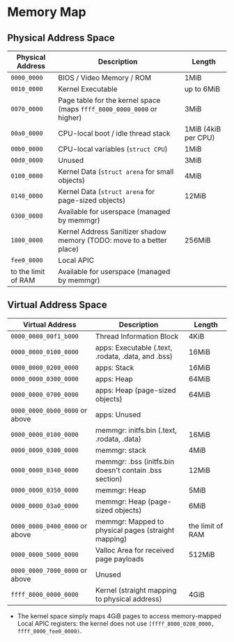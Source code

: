 # Memory Map
## Physical Address Space

| Physical Address         | Description                                                            | Length              |
| ------------------------ | ---------------------------------------------------------------------- | ------------------- |
| `0000_0000`              | BIOS / Video Memory / ROM                                              | 1MiB                |
| `0010_0000`              | Kernel Executable                                                      | up to 6MiB          |
| `0070_0000`              | Page table for the kernel space (maps `ffff_8000_0000_0000` or higher) | 3MiB                |
| `00a0_0000`              | CPU-local boot / idle thread stack                                     | 1MiB (4kiB per CPU) |
| `00b0_0000`              | CPU-local variables (`struct CPU`)                                     | 1MiB                |
| `00d0_0000`              | Unused                                                                 | 3MiB                |
| `0100_0000`              | Kernel Data (`struct arena` for small objects)                         | 4MiB                |
| `0140_0000`              | Kernel Data (`struct arena` for page-sized objects)                    | 12MiB               |
| `0300_0000`              | Available for userspace (managed by memmgr)                            |                     |
| `1000_0000`              | Kernel Address Sanitizer shadow memory (TODO: move to a better place)  | 256MiB              |
| `fee0_0000`              | Local APIC                                                             |                     |
| to the limit of RAM      | Available for userspace (managed by memmgr)                            |                     |

## Virtual Address Space

| Virtual Address                | Description                                            | Length           |
| ------------------------------ | ------------------------------------------------------ | ---------------- |
| `0000_0000_00f1_b000`          | Thread Information Block                               | 4KiB             |
| `0000_0000_0100_0000`          | apps: Executable (.text, .rodata, .data, and .bss)     | 16MiB            |
| `0000_0000_0200_0000`          | apps: Stack                                            | 16MiB            |
| `0000_0000_0300_0000`          | apps: Heap                                             | 64MiB            |
| `0000_0000_0700_0000`          | apps: Heap (page-sized objects)                        | 64MiB            |
| `0000_0000_0b00_0000` or above | apps: Unused                                           |                  |
| `0000_0000_0100_0000`          | memmgr: initfs.bin (.text, .rodata, .data)             | 16MiB            |
| `0000_0000_0300_0000`          | memmgr: stack                                          | 4MiB             |
| `0000_0000_0340_0000`          | memmgr: .bss (initfs.bin doesn't contain .bss section) | 12MiB            |
| `0000_0000_0350_0000`          | memmgr: Heap                                           | 5MiB             |
| `0000_0000_03a0_0000`          | memmgr: Heap (page-sized objects)                      | 6MiB             |
| `0000_0000_0400_0000` or above | memmgr: Mapped to physical pages (straight mapping)    | the limit of RAM |
| `0000_0000_5000_0000`          | Valloc Area for received page payloads                 | 512MiB           |
| `0000_0000_7000_0000` or above | Unused                                                 |                  |
| `ffff_8000_0000_0000`          | Kernel (straight mapping to physical address)          | 4GiB             |


- The kernel space simply maps 4GiB pages to access memory-mapped Local APIC
  registers: the kernel does not use `[ffff_8000_0200_0000, ffff_8000_fee0_0000)`.
